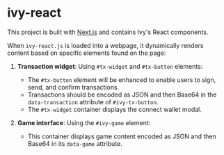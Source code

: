 # ivy-react

This project is built with [Next.js](https://nextjs.org) and contains Ivy's React components.

When `ivy-react.js` is loaded into a webpage, it dynamically renders content based on specific elements found on the page:

1. **Transaction widget**: Using `#tx-widget` and `#tx-button` elements:

    - The `#tx-button` element will be enhanced to enable users to sign, send, and confirm transactions.
    - Transactions should be encoded as JSON and then Base64 in the `data-transaction` attribute of `#ivy-tx-button`.
    - The `#tx-widget` container displays the connect wallet modal.

2. **Game interface**: Using the `#ivy-game` element:
    - This container displays game content encoded as JSON and then Base64 in its `data-game` attribute.
